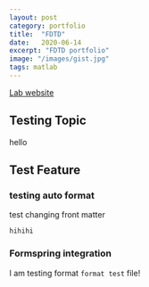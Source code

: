 ```yaml
---
layout: post
category: portfolio
title:  "FDTD"
date:   2020-06-14
excerpt: "FDTD portfolio"
image: "/images/gist.jpg"
tags: matlab
---
```

<a href = "https://em.gist.ac.kr/"> Lab website</a>
## Testing Topic
hello

## Test Feature
### testing auto format
test changing front matter
```
hihihi
```
### Formspring integration
I am testing format ```format test``` file!
